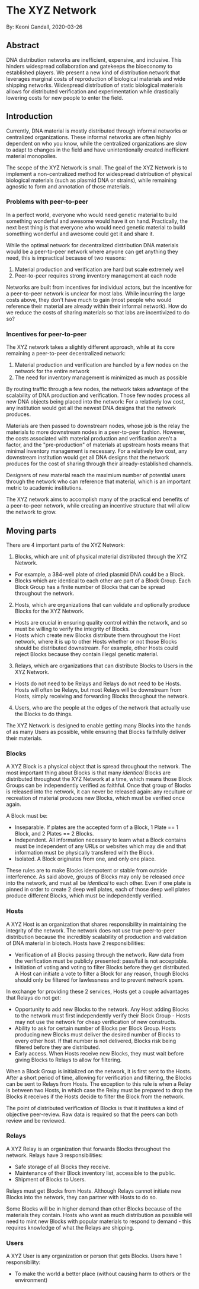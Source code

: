 
# The XYZ Network
By: Keoni Gandall, 2020-03-26

## Abstract

DNA distribution networks are inefficient, expensive, and inclusive. This hinders widespread collaboration and gatekeeps the bioeconomy to established players. We present a new kind of distribution network that leverages marginal costs of reproduction of biological materials and wide shipping networks. Widespread distribution of static biological materials allows for distributed verification and experimentation while drastically lowering costs for new people to enter the field. 

## Introduction

Currently, DNA material is mostly distributed through informal networks or centralized organizations. These informal networks are often highly dependent on who you know, while the centralized organizations are slow to adapt to changes in the field and have unintentionally created inefficient material monopolies.

The scope of the XYZ Network is small. The goal of the XYZ Network is to implement a non-centralized method for widespread distribution of physical biological materials (such as plasmid DNA or strains), while remaining agnostic to form and annotation of those materials. 

### Problems with peer-to-peer

In a perfect world, everyone who would need genetic material to build something wonderful and awesome would have it on hand. Practically, the next best thing is that everyone who would need genetic material to build something wonderful and awesome could get it and share it. 

While the optimal network for decentralized distribution DNA materials would be a peer-to-peer network where anyone can get anything they need, this is impractical because of two reasons:
1. Material production and verification are hard but scale extremely well
2. Peer-to-peer requires strong inventory management at each node

Networks are built from incentives for individual actors, but the incentive for a peer-to-peer network is unclear for most labs. While incurring the large costs above, they don't have much to gain (most people who would reference their material are already within their informal network). How do we reduce the costs of sharing materials so that labs are incentivized to do so?

### Incentives for peer-to-peer

The XYZ network takes a slightly different approach, while at its core remaining a peer-to-peer decentralized network:
1. Material production and verification are handled by a few nodes on the network for the entire network
2. The need for inventory management is minimized as much as possible

By routing traffic through a few nodes, the network takes advantage of the scalability of DNA production and verification. Those few nodes process all new DNA objects being placed into the network: For a relatively low cost, any institution would get all the newest DNA designs that the network produces. 

Materials are then passed to downstream nodes, whose job is the relay the materials to more downstream nodes in a peer-to-peer fashion. However, the costs associated with material production and verification aren't a factor, and the "pre-production" of materials at upstream hosts means that minimal inventory management is necessary. For a relatively low cost, any downstream institution would get all DNA designs that the network produces for the cost of sharing through their already-established channels. 

Designers of new material reach the maximium number of potential users through the network who can reference that material, which is an important metric to academic institutions.

The XYZ network aims to accomplish many of the practical end benefits of a peer-to-peer network, while creating an incentive structure that will allow the network to grow.  

## Moving parts

There are 4 important parts of the XYZ Network:
1. Blocks, which are unit of physical material distributed through the XYZ Network. 
  - For example, a 384-well plate of dried plasmid DNA could be a Block. 
  - Blocks which are identical to each other are part of a Block Group. Each Block Group has a finite number of Blocks that can be spread throughout the network.
2. Hosts, which are organizations that can validate and optionally produce Blocks for the XYZ Network. 
  - Hosts are crucial in ensuring quality control within the network, and so must be willing to verify the integrity of Blocks. 
  - Hosts which create new Blocks distribute them throughout the Host network, where it is up to other Hosts whether or not those Blocks should be distributed downstream. For example, other Hosts could reject Blocks because they contain illegal genetic material.
3. Relays, which are organizations that can distribute Blocks to Users in the XYZ Network. 
  - Hosts do not need to be Relays and Relays do not need to be Hosts. Hosts will often be Relays, but most Relays will be downstream from Hosts, simply receiving and forwarding Blocks throughout the network.
4. Users, who are the people at the edges of the network that actually use the Blocks to do things.

The XYZ Network is designed to enable getting many Blocks into the hands of as many Users as possible, while ensuring that Blocks faithfully deliver their materials.

### Blocks

A XYZ Block is a physical object that is spread throughout the network. The most important thing about Blocks is that many *identical* Blocks are distributed throughout the XYZ Network at a time, which means those Block Groups can be independently verified as faithful. Once that group of Blocks is released into the network, it can never be released again: any reculture or recreation of material produces new Blocks, which must be verified once again.

A Block must be:

- Inseparable. If plates are the accepted form of a Block, 1 Plate == 1 Block, and 2 Plates == 2 Blocks.
- Independent. All information necessary to learn what a Block contains must be independent of any URLs or websites which may die and that information must be physically transfered with the Block.
- Isolated. A Block originates from one, and only one place. 

These rules are to make Blocks idempotent or stable from outside interference. As said above, groups of Blocks may only be released *once* into the network, and must all be *identical* to each other. Even if one plate is pinned in order to create 2 deep well plates, each of those deep well plates produce different Blocks, which must be independently verified.

### Hosts

A XYZ Host is an organization that shares responsibility in maintaining the integrity of the network. The network does not use true peer-to-peer distribution because the incredibly scalability of production and validation of DNA material in biotech. Hosts have 2 responsibilities:

- Verification of all Blocks passing through the network. Raw data from the verification must be publicly presented: pass/fail is not acceptable.
- Initiation of voting and voting to filter Blocks before they get distributed. A Host can initiate a vote to filter a Block for any reason, though Blocks should only be filtered for lawlessness and to prevent network spam. 

In exchange for providing these 2 services, Hosts get a couple advantages that Relays do not get:

- Opportunity to add new Blocks to the network. Any Host adding Blocks to the network must first independently verify their Block Group - Hosts may not use the network for cheap verification of new constructs.
- Ability to ask for certain number of Blocks per Block Group. Hosts producing new Blocks must deliver the desired number of Blocks to every other host. If that number is not delivered, Blocks risk being filtered before they are distributed.
- Early access. When Hosts receive new Blocks, they must wait before giving Blocks to Relays to allow for filtering.

When a Block Group is initialized on the network, it is first sent to the Hosts. After a short period of time, allowing for verification and filtering, the Blocks can be sent to Relays from Hosts. The exception to this rule is when a Relay is between two Hosts, in which case the Relay must be prepared to drop the Blocks it receives if the Hosts decide to filter the Block from the network.

The point of distributed verification of Blocks is that it institutes a kind of objective peer-review. Raw data is required so that the peers can both review and be reviewed.

### Relays

A XYZ Relay is an organization that forwards Blocks throughout the network. Relays have 3 responsibilities:

- Safe storage of all Blocks they receive.
- Maintenance of their Block inventory list, accessible to the public.
- Shipment of Blocks to Users.

Relays must get Blocks from Hosts. Although Relays cannot initiate new Blocks into the network, they can partner with Hosts to do so. 

Some Blocks will be in higher demand than other Blocks because of the materials they contain. Hosts who want as much distribution as possible will need to mint new Blocks with popular materials to respond to demand - this requires knowledge of what the Relays are shipping.

### Users

A XYZ User is any organization or person that gets Blocks. Users have 1 responsibility:

- To make the world a better place (without causing harm to others or the environment)
